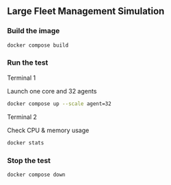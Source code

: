 ## Large Fleet Management Simulation

### Build the image

```bash
docker compose build
```

### Run the test

Terminal 1

Launch one core and 32 agents

```bash
docker compose up --scale agent=32
```

Terminal 2

Check CPU & memory usage

```bash
docker stats
```

### Stop the test

```bash
docker compose down
```
